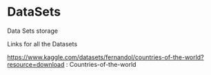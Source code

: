 # DataSets
Data Sets storage

Links for all the Datasets

https://www.kaggle.com/datasets/fernandol/countries-of-the-world?resource=download : Countries-of-the-world
